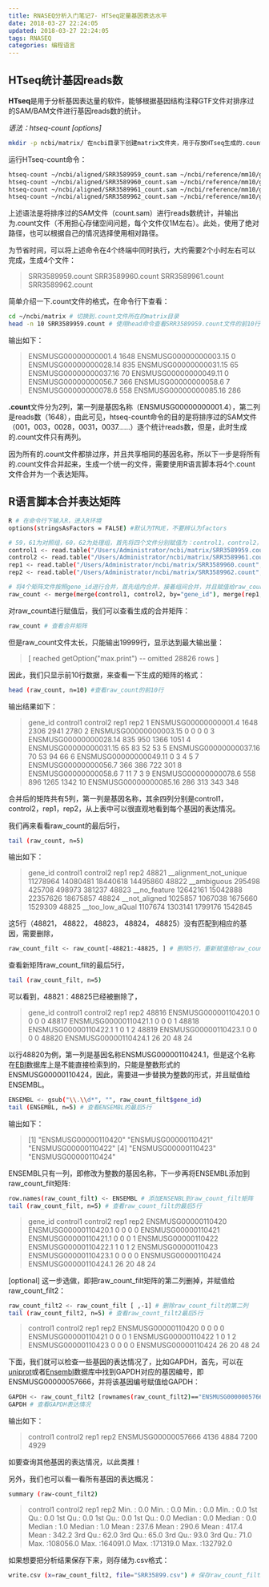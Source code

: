 ```yaml
---
title: RNASEQ分析入门笔记7- HTSeq定量基因表达水平
date: 2018-03-27 22:24:05
updated: 2018-03-27 22:24:05
tags: RNASEQ
categories: 编程语言
---
```


## HTseq统计基因reads数 ##

**HTseq**是用于分析基因表达量的软件，能够根据基因结构注释GTF文件对排序过的SAM/BAM文件进行基因reads数的统计。

*语法：htseq-count [options]*

``` bash
mkdir -p ncbi/matrix/ 在ncbi目录下创建matrix文件夹，用于存放HTseq生成的.count文件。-p (-parents)，加上此选项后，系统将自动建立那些尚不存在的目录。
```
运行HTseq-count命令：

``` bash
htseq-count ~/ncbi/aligned/SRR3589959_count.sam ~/ncbi/reference/mm10/gencode.vM10.annotation.gtf > ~/ncbi/matrix/SRR3589959.count
htseq-count ~/ncbi/aligned/SRR3589960_count.sam ~/ncbi/reference/mm10/gencode.vM10.annotation.gtf > ~/ncbi/matrix/SRR3589960.count
htseq-count ~/ncbi/aligned/SRR3589961_count.sam ~/ncbi/reference/mm10/gencode.vM10.annotation.gtf > ~/ncbi/matrix/SRR3589961.count
htseq-count ~/ncbi/aligned/SRR3589962_count.sam ~/ncbi/reference/mm10/gencode.vM10.annotation.gtf > ~/ncbi/matrix/SRR3589962.count
```
上述语法是将排序过的SAM文件（count.sam）进行reads数统计，并输出为.count文件（不用担心存储空间问题，每个文件仅1M左右）。此处，使用了绝对路径，也可以根据自己的情况选择使用相对路径。

为节省时间，可以将上述命令在4个终端中同时执行，大约需要2个小时左右可以完成，生成4个文件：

> SRR3589959.count
SRR3589960.count
SRR3589961.count
SRR3589962.count

简单介绍一下.count文件的格式，在命令行下查看：

``` bash
cd ~/ncbi/matrix # 切换到.count文件所在的matrix目录
head -n 10 SRR3589959.count # 使用head命令查看SRR3589959.count文件的前10行
```
输出如下：
> ENSMUSG00000000001.4	1648
ENSMUSG00000000003.15	0
ENSMUSG00000000028.14	835
ENSMUSG00000000031.15	65
ENSMUSG00000000037.16	70
ENSMUSG00000000049.11	0
ENSMUSG00000000056.7 366
ENSMUSG00000000058.6	7
ENSMUSG00000000078.6	558
ENSMUSG00000000085.16	286

**.count**文件分为2列，第一列是基因名称（ENSMUSG00000000001.4），第二列是reads数（1648），由此可见，htseq-count命令的目的是将排序过的SAM文件（001，003，0028，0031，0037......）逐个统计reads数，但是，此时生成的.count文件只有两列。

因为所有的.count文件都排过序，并且共享相同的基因名称，所以下一步是将所有的.count文件合并起来，生成一个统一的文件，需要使用R语言脚本将4个.count文件合并为一个表达矩阵。

## R语言脚本合并表达矩阵 ##

``` bash
R # 在命令行下输入R，进入R环境
options(stringsAsFactors = FALSE) #默认为TRUE，不要辨认为factors

# 59，61为对照组，60，62为处理组，首先将四个文件分别赋值为：control1，control2，rep1，rep2
control1 <- read.table("/Users/Administrator/ncbi/matrix/SRR3589959.count", sep="\t", col.names = c("gene_id","control1"))
control2 <- read.table("/Users/Administrator/ncbi/matrix/SRR3589961.count", sep="\t", col.names = c("gene_id","control2"))
rep1 <- read.table("/Users/Administrator/ncbi/matrix/SRR3589960.count", sep="\t", col.names = c("gene_id","rep1"))
rep2 <- read.table("/Users/Administrator/ncbi/matrix/SRR3589962.count", sep="\t",col.names = c("gene_id","rep2"))

# 将4个矩阵文件按照gene_id进行合并，首先组内合并，接着组间合并，并且赋值给raw_count
raw_count <- merge(merge(control1, control2, by="gene_id"), merge(rep1,rep2, by="gene_id"))
```
对raw_count进行赋值后，我们可以查看生成的合并矩阵：

```bash
raw_count # 查看合并矩阵
```
但是raw_count文件太长，只能输出19999行，显示达到最大输出量：
> [ reached getOption("max.print") -- omitted 28826 rows ]

因此，我们只显示前10行数据，来查看一下生成的矩阵的格式：

``` bash
head (raw_count, n=10) #查看raw_count的前10行
```
输出结果如下：

>  gene_id control1 control2 rep1 rep2
1   ENSMUSG00000000001.4     1648     2306 2941 2780
2  ENSMUSG00000000003.15        0        0    0    0
3  ENSMUSG00000000028.14      835      950 1366 1051
4  ENSMUSG00000000031.15       65       83   52   53
5  ENSMUSG00000000037.16       70       53   94   66
6  ENSMUSG00000000049.11        0        3    4    5
7   ENSMUSG00000000056.7      366      386  722  301
8   ENSMUSG00000000058.6        7       11    7    3
9   ENSMUSG00000000078.6      558      896 1265 1342
10 ENSMUSG00000000085.16      286      313  343  348

合并后的矩阵共有5列，第一列是基因名称，其余四列分别是control1，control2，rep1，rep2，从上表中可以很直观地看到每个基因的表达情况。

我们再来看看raw_count的最后5行，

``` bash
tail (raw_count, n=5)
```
输出如下：
> gene_id control1 control2     rep1     rep2
48821 __alignment_not_unique 11278964 14080481 18440618 14495860
48822            __ambiguous   295498   425708   498973   381237
48823           __no_feature 12642161 15042888 22357626 18675857
48824          __not_aligned  1025857  1067038  1675660  1529309
48825        __too_low_aQual  1107674  1303141  1799176  1542845

这5行（48821， 48822， 48823， 48824， 48825）没有匹配到相应的基因，需要删除，

``` bash
raw_count_filt <- raw_count[-48821:-48825, ] # 删除5行，重新赋值给raw_count_filt
```
查看新矩阵raw_count_filt的最后5行，

``` bash
tail (raw_count_filt, n=5)
```
可以看到，48821：48825已经被删除了，

> gene_id control1 control2 rep1 rep2
48816 ENSMUSG00000110420.1        0        0    0    0
48817 ENSMUSG00000110421.1        0        0    0    1
48818 ENSMUSG00000110422.1        1        0    1    2
48819 ENSMUSG00000110423.1        0        0    0    0
48820 ENSMUSG00000110424.1       26       20   48   24

以行48820为例，第一列是基因名称ENSMUSG00000110424.1，但是这个名称在[EBI](https://www.ebi.ac.uk/)数据库上是不能直接检索到的，只能是整数形式的ENSMUSG00000110424，因此，需要进一步替换为整数的形式，并且赋值给ENSEMBL。

``` bash
ENSEMBL <- gsub("\\.\\d*", "", raw_count_filt$gene_id)
tail (ENSEMBL, n=5) # 查看ENSEMBL的最后5行
```
输出如下：
> [1] "ENSMUSG00000110420" "ENSMUSG00000110421" "ENSMUSG00000110422"
[4] "ENSMUSG00000110423" "ENSMUSG00000110424"

ENSEMBL只有一列，即修改为整数的基因名称，下一步再将ENSEMBL添加到raw_count_filt矩阵:

``` bash
row.names(raw_count_filt) <- ENSEMBL # 添加ENSENBL到raw_count_filt矩阵
tail (raw_count_filt, n=5) # 查看raw_count_filt的最后5行
```
> gene_id control1 control2 rep1 rep2
ENSMUSG00000110420 ENSMUSG00000110420.1        0        0    0    0
ENSMUSG00000110421 ENSMUSG00000110421.1        0        0    0    1
ENSMUSG00000110422 ENSMUSG00000110422.1        1        0    1    2
ENSMUSG00000110423 ENSMUSG00000110423.1        0        0    0    0
ENSMUSG00000110424 ENSMUSG00000110424.1       26       20   48   24

[optional] 这一步选做，即把raw_count_filt矩阵的第二列删掉，并赋值给raw_count_filt2：

``` bash
raw_count_filt2 <- raw_count_filt [ ,-1] # 删除raw_count_filt的第二列
tail (raw_count_filt2, n=5) # 查看raw_count_filt2最后5行
```
> control1 control2 rep1 rep2
ENSMUSG00000110420        0        0    0    0
ENSMUSG00000110421        0        0    0    1
ENSMUSG00000110422        1        0    1    2
ENSMUSG00000110423        0        0    0    0
ENSMUSG00000110424       26       20   48   24

下面，我们就可以检查一些基因的表达情况了，比如GAPDH，首先，可以在[uniprot](http://www.uniprot.org/)或者[Ensembl](http://useast.ensembl.org/index.html)数据库中找到GAPDH对应的基因编号，即ENSMUSG00000057666，并将该基因编号赋值给GAPDH：

``` bash
GAPDH <- raw_count_filt2 [rownames(raw_count_filt2)=="ENSMUSG00000057666",] # 赋值给GAPDH
GAPDH # 查看GAPDH表达情况
```

输出如下：
> control1 control2 rep1 rep2
ENSMUSG00000057666     4136     4884 7200 4929

如要查询其他基因的表达情况，以此类推！

另外，我们也可以看一看所有基因的表达概况：

``` bash
summary (raw-count_filt2)
```

> control1           control2             rep1               rep2
 Min.   :     0.0   Min.   :     0.0   Min.   :     0.0   Min.   :     0.0
 1st Qu.:     0.0   1st Qu.:     0.0   1st Qu.:     0.0   1st Qu.:     0.0
 Median :     0.0   Median :     0.0   Median :     1.0   Median :     1.0
 Mean   :   237.6   Mean   :   290.6   Mean   :   417.4   Mean   :   342.2
 3rd Qu.:    62.0   3rd Qu.:    65.0   3rd Qu.:    93.0   3rd Qu.:    71.0
 Max.   :108056.0   Max.   :164091.0   Max.   :171319.0   Max.   :132792.0

如果想要把分析结果保存下来，则存储为.csv格式：

``` bash
write.csv (x=raw_count_filt2, file="SRR35899.csv") # 保存raw_count_filt2矩阵为SRR35899.csv文件，保存位置在当前命令行目录中
```

